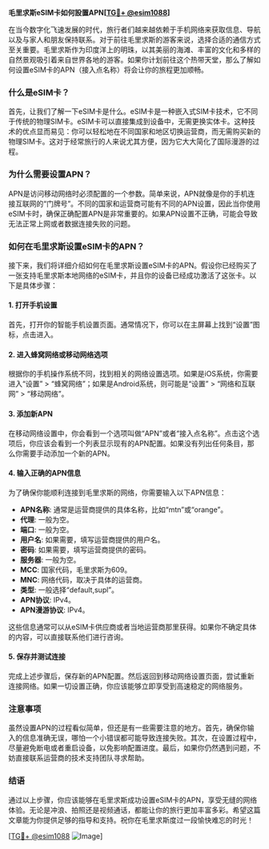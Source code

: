 **毛里求斯eSIM卡如何設置APN[[TG💪+ @esim1088](https://t.me/s/esim1088)]**

在当今数字化飞速发展的时代，旅行者们越来越依赖于手机网络来获取信息、导航以及与家人和朋友保持联系。对于前往毛里求斯的游客来说，选择合适的通信方式至关重要。毛里求斯作为印度洋上的明珠，以其美丽的海滩、丰富的文化和多样的自然景观吸引着来自世界各地的游客。如果你计划前往这个热带天堂，那么了解如何设置eSIM卡的APN（接入点名称）将会让你的旅程更加顺畅。

### 什么是eSIM卡？

首先，让我们了解一下eSIM卡是什么。eSIM卡是一种嵌入式SIM卡技术，它不同于传统的物理SIM卡。eSIM卡可以直接集成到设备中，无需更换实体卡。这种技术的优点显而易见：你可以轻松地在不同国家和地区切换运营商，而无需购买新的物理SIM卡。这对于经常旅行的人来说尤其方便，因为它大大简化了国际漫游的过程。

### 为什么需要设置APN？

APN是访问移动网络时必须配置的一个参数。简单来说，APN就像是你的手机连接互联网的“门牌号”。不同的国家和运营商可能有不同的APN设置，因此当你使用eSIM卡时，确保正确配置APN是非常重要的。如果APN设置不正确，可能会导致无法正常上网或者数据连接失败的问题。

### 如何在毛里求斯设置eSIM卡的APN？

接下来，我们将详细介绍如何在毛里求斯设置eSIM卡的APN。假设你已经购买了一张支持毛里求斯本地网络的eSIM卡，并且你的设备已经成功激活了这张卡。以下是具体步骤：

#### 1. 打开手机设置

首先，打开你的智能手机设置页面。通常情况下，你可以在主屏幕上找到“设置”图标，点击进入。

#### 2. 进入蜂窝网络或移动网络选项

根据你的手机操作系统不同，找到相关的网络设置选项。如果是iOS系统，你需要进入“设置” > “蜂窝网络”；如果是Android系统，则可能是“设置” > “网络和互联网” > “移动网络”。

#### 3. 添加新APN

在移动网络设置中，你会看到一个选项叫做“APN”或者“接入点名称”。点击这个选项后，你应该会看到一个列表显示现有的APN配置。如果没有列出任何条目，那么你需要手动添加一个新的APN。

#### 4. 输入正确的APN信息

为了确保你能顺利连接到毛里求斯的网络，你需要输入以下APN信息：

- **APN名称**: 通常是运营商提供的具体名称，比如“mtn”或“orange”。
- **代理**: 一般为空。
- **端口**: 一般为空。
- **用户名**: 如果需要，填写运营商提供的用户名。
- **密码**: 如果需要，填写运营商提供的密码。
- **服务器**: 一般为空。
- **MCC**: 国家代码，毛里求斯为609。
- **MNC**: 网络代码，取决于具体的运营商。
- **类型**: 一般选择“default,supl”。
- **APN协议**: IPv4。
- **APN漫游协议**: IPv4。

这些信息通常可以从eSIM卡供应商或者当地运营商那里获得。如果你不确定具体的内容，可以直接联系他们进行咨询。

#### 5. 保存并测试连接

完成上述步骤后，保存新的APN配置。然后返回到移动网络设置页面，尝试重新连接网络。如果一切设置正确，你应该能够立即享受到高速稳定的网络服务。

### 注意事项

虽然设置APN的过程看似简单，但还是有一些需要注意的地方。首先，确保你输入的信息准确无误，哪怕一个小错误都可能导致连接失败。其次，在设置过程中，尽量避免断电或者重启设备，以免影响配置进度。最后，如果你仍然遇到问题，不妨直接联系运营商的技术支持团队寻求帮助。

### 结语

通过以上步骤，你应该能够在毛里求斯成功设置eSIM卡的APN，享受无缝的网络体验。无论是冲浪、拍照还是视频通话，都能让你的旅行更加丰富多彩。希望这篇文章能为你提供足够的指导和支持。祝你在毛里求斯度过一段愉快难忘的时光！

[[TG💪+ @esim1088](https://t.me/s/esim1088) ![Image](https://i.postimg.cc/4NQfJmqS/Snipaste-2025-05-13-00-14-12.png)]